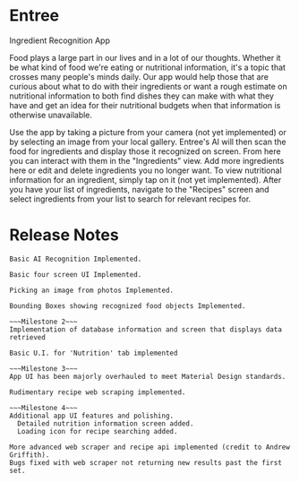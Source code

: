 # Entree
Ingredient Recognition App

Food plays a large part in our lives and in a lot of our thoughts. Whether it be what kind of food we're eating or nutritional information, it's a topic that crosses many people's minds daily. Our app would help those that are curious about what to do with their ingredients or want a rough estimate on nutritional information to both find dishes they can make with what they have and get an idea for their nutritional budgets when that information is otherwise unavailable.

Use the app by taking a picture from your camera (not yet implemented) or by selecting an image from your local gallery. Entree's AI will then scan the food for ingredients and display those it recognized on screen. From here you can interact with them in the "Ingredients" view. Add more ingredients here or edit and delete ingredients you no longer want. To view nutritional information for an ingredient, simply tap on it (not yet implemented). After you have your list of ingredients, navigate to the "Recipes" screen and select ingredients from your list to search for relevant recipes for. 

# Release Notes
~~~Milestone 1~~~
Basic AI Recognition Implemented.

Basic four screen UI Implemented.

Picking an image from photos Implemented.

Bounding Boxes showing recognized food objects Implemented.

~~~Milestone 2~~~
Implementation of database information and screen that displays data retrieved

Basic U.I. for 'Nutrition' tab implemented

~~~Milestone 3~~~
App UI has been majorly overhauled to meet Material Design standards.

Rudimentary recipe web scraping implemented. 

~~~Milestone 4~~~
Additional app UI features and polishing. 
  Detailed nutrition information screen added.
  Loading icon for recipe searching added.

More advanced web scraper and recipe api implemented (credit to Andrew Griffith).
Bugs fixed with web scraper not returning new results past the first set.
